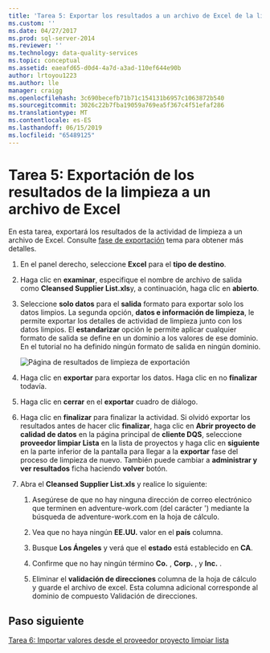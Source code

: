```yaml
---
title: 'Tarea 5: Exportar los resultados a un archivo de Excel de la limpieza | Microsoft Docs'
ms.custom: ''
ms.date: 04/27/2017
ms.prod: sql-server-2014
ms.reviewer: ''
ms.technology: data-quality-services
ms.topic: conceptual
ms.assetid: eaeafd65-d0d4-4a7d-a3ad-110ef644e90b
author: lrtoyou1223
ms.author: lle
manager: craigg
ms.openlocfilehash: 3c690becefb71b71c154131b6957c1063872b540
ms.sourcegitcommit: 3026c22b7fba19059a769ea5f367c4f51efaf286
ms.translationtype: MT
ms.contentlocale: es-ES
ms.lasthandoff: 06/15/2019
ms.locfileid: "65489125"
---
```

# <a name="task-5-exporting-cleansing-results-to-an-excel-file"></a>Tarea 5: Exportación de los resultados de la limpieza a un archivo de Excel
  En esta tarea, exportará los resultados de la actividad de limpieza a un archivo de Excel. Consulte [fase de exportación](https://msdn.microsoft.com/library/hh213061.aspx#Export) tema para obtener más detalles.  
  
1.  En el panel derecho, seleccione **Excel** para el **tipo de destino**.  
  
2.  Haga clic en **examinar**, especifique el nombre de archivo de salida como **Cleansed Supplier List.xls**y, a continuación, haga clic en **abierto**.  
  
3.  Seleccione **solo datos** para el **salida** formato para exportar solo los datos limpios. La segunda opción, **datos e información de limpieza**, le permite exportar los detalles de actividad de limpieza junto con los datos limpios. El **estandarizar** opción le permite aplicar cualquier formato de salida se define en un dominio a los valores de ese dominio. En el tutorial no ha definido ningún formato de salida en ningún dominio.  
  
     ![Página de resultados de limpieza de exportación](../../2014/tutorials/media/et-exportingcleansingresultstoanexcelfile.jpg "página de resultados de limpieza de exportación")  
  
4.  Haga clic en **exportar** para exportar los datos. Haga clic en no **finalizar** todavía.  
  
5.  Haga clic en **cerrar** en el **exportar** cuadro de diálogo.  
  
6.  Haga clic en **finalizar** para finalizar la actividad. Si olvidó exportar los resultados antes de hacer clic **finalizar**, haga clic en **Abrir proyecto de calidad de datos** en la página principal de **cliente DQS**, seleccione **proveedor limpiar Lista** en la lista de proyectos y haga clic en **siguiente** en la parte inferior de la pantalla para llegar a la **exportar** fase del proceso de limpieza de nuevo. También puede cambiar a **administrar y ver resultados** ficha haciendo **volver** botón.  
  
7.  Abra el **Cleansed Supplier List.xls** y realice lo siguiente:  
  
    1.  Asegúrese de que no hay ninguna dirección de correo electrónico que terminen en adventure-work.com (del carácter ') mediante la búsqueda de adventure-work.com en la hoja de cálculo.  
  
    2.  Vea que no haya ningún **EE.UU.** valor en el **país** columna.  
  
    3.  Busque **Los Ángeles** y verá que el **estado** está establecido en **CA**.  
  
    4.  Confirme que no hay ningún término **Co.** , **Corp.** , y **Inc.** .  
  
    5.  Eliminar el **validación de direcciones** columna de la hoja de cálculo y guarde el archivo de excel. Esta columna adicional corresponde al dominio de compuesto Validación de direcciones.  
  
## <a name="next-step"></a>Paso siguiente  
 [Tarea 6: Importar valores desde el proveedor proyecto limpiar lista](../../2014/tutorials/task-6-importing-values-from-the-cleanse-supplier-list-project.md)  
  
  

